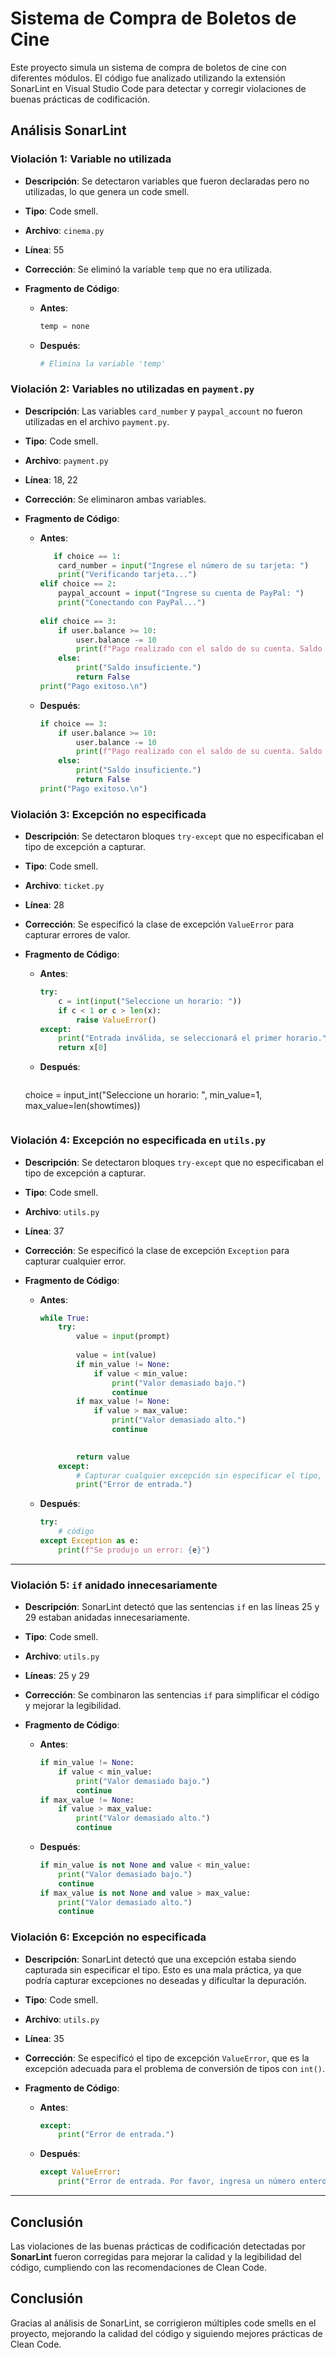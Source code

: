 # Sistema de Compra de Boletos de Cine

Este proyecto simula un sistema de compra de boletos de cine con diferentes módulos. El código fue analizado utilizando la extensión SonarLint en Visual Studio Code para detectar y corregir violaciones de buenas prácticas de codificación.

## Análisis SonarLint

### Violación 1: Variable no utilizada

- **Descripción**: Se detectaron variables que fueron declaradas pero no utilizadas, lo que genera un code smell.
- **Tipo**: Code smell.
- **Archivo**: `cinema.py`
- **Línea**: 55
- **Corrección**: Se eliminó la variable `temp` que no era utilizada.
- **Fragmento de Código**:

  - **Antes**:
    ```python
    temp = none  
    ```

  - **Después**:
    ```python
    # Elimina la variable 'temp'
    ```

### Violación 2: Variables no utilizadas en `payment.py`

- **Descripción**: Las variables `card_number` y `paypal_account` no fueron utilizadas en el archivo `payment.py`.
- **Tipo**: Code smell.
- **Archivo**: `payment.py`
- **Línea**: 18, 22
- **Corrección**: Se eliminaron ambas variables.
- **Fragmento de Código**:

  - **Antes**:
    ```python
       if choice == 1:
        card_number = input("Ingrese el número de su tarjeta: ")
        print("Verificando tarjeta...") 
    elif choice == 2:
        paypal_account = input("Ingrese su cuenta de PayPal: ")
        print("Conectando con PayPal...")
        
    elif choice == 3:
        if user.balance >= 10:
            user.balance -= 10
            print(f"Pago realizado con el saldo de su cuenta. Saldo restante: ${user.balance}")
        else:
            print("Saldo insuficiente.")
            return False
    print("Pago exitoso.\n")
    ```

  - **Después**:
    ```python
    if choice == 3:
        if user.balance >= 10:
            user.balance -= 10
            print(f"Pago realizado con el saldo de su cuenta. Saldo restante: ${user.balance}")
        else:
            print("Saldo insuficiente.")
            return False
    print("Pago exitoso.\n")
    ```

### Violación 3: Excepción no especificada

- **Descripción**: Se detectaron bloques `try-except` que no especificaban el tipo de excepción a capturar.
- **Tipo**: Code smell.
- **Archivo**: `ticket.py`
- **Línea**: 28
- **Corrección**: Se especificó la clase de excepción `ValueError` para capturar errores de valor.
- **Fragmento de Código**:

  - **Antes**:
    ```python
    try:
        c = int(input("Seleccione un horario: "))
        if c < 1 or c > len(x):  
            raise ValueError()
    except:
        print("Entrada inválida, se seleccionará el primer horario.")
        return x[0]  
    ```

  - **Después**:
    ```python
   choice = input_int("Seleccione un horario: ", min_value=1, max_value=len(showtimes))
    ```

### Violación 4: Excepción no especificada en `utils.py`

- **Descripción**: Se detectaron bloques `try-except` que no especificaban el tipo de excepción a capturar.
- **Tipo**: Code smell.
- **Archivo**: `utils.py`
- **Línea**: 37
- **Corrección**: Se especificó la clase de excepción `Exception` para capturar cualquier error.
- **Fragmento de Código**:

  - **Antes**:
    ```python
    while True:
        try:
            value = input(prompt)
            
            value = int(value)  
            if min_value != None:  
                if value < min_value:
                    print("Valor demasiado bajo.")
                    continue
            if max_value != None:  
                if value > max_value:
                    print("Valor demasiado alto.")
                    continue

           
            return value
        except:
            # Capturar cualquier excepción sin especificar el tipo, mala práctica
            print("Error de entrada.")
    ```

  - **Después**:
    ```python
    try:
        # código
    except Exception as e:
        print(f"Se produjo un error: {e}")
    ```

---

### Violación 5: `if` anidado innecesariamente

- **Descripción**: SonarLint detectó que las sentencias `if` en las líneas 25 y 29 estaban anidadas innecesariamente.
- **Tipo**: Code smell.
- **Archivo**: `utils.py`
- **Líneas**: 25 y 29
- **Corrección**: Se combinaron las sentencias `if` para simplificar el código y mejorar la legibilidad.
- **Fragmento de Código**:

  - **Antes**:
    ```python
    if min_value != None:  
        if value < min_value:
            print("Valor demasiado bajo.")
            continue
    if max_value != None:  
        if value > max_value:
            print("Valor demasiado alto.")
            continue
    ```

  - **Después**:
    ```python
    if min_value is not None and value < min_value:
        print("Valor demasiado bajo.")
        continue
    if max_value is not None and value > max_value:
        print("Valor demasiado alto.")
        continue
    ```

### Violación 6: Excepción no especificada

- **Descripción**: SonarLint detectó que una excepción estaba siendo capturada sin especificar el tipo. Esto es una mala práctica, ya que podría capturar excepciones no deseadas y dificultar la depuración.
- **Tipo**: Code smell.
- **Archivo**: `utils.py`
- **Línea**: 35
- **Corrección**: Se especificó el tipo de excepción `ValueError`, que es la excepción adecuada para el problema de conversión de tipos con `int()`.
- **Fragmento de Código**:

  - **Antes**:
    ```python
    except:
        print("Error de entrada.")
    ```

  - **Después**:
    ```python
    except ValueError:
        print("Error de entrada. Por favor, ingresa un número entero.")
    ```

---

## Conclusión

Las violaciones de las buenas prácticas de codificación detectadas por **SonarLint** fueron corregidas para mejorar la calidad y la legibilidad del código, cumpliendo con las recomendaciones de Clean Code.

## Conclusión

Gracias al análisis de SonarLint, se corrigieron múltiples code smells en el proyecto, mejorando la calidad del código y siguiendo mejores prácticas de Clean Code.
